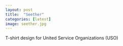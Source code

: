 ```yaml
---
layout: post
title:  "Seether"
categories: [latest]
image: seether.jpg
---
```


T-shirt design for United Service Organizations (USO)

